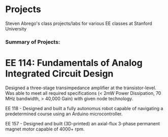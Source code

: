 # Projects
Steven Abrego's class projects/labs for various EE classes at Stanford University


### Summary of Projects:

# EE 114: Fundamentals of Analog Integrated Circuit Design 
Designed a three-stage transimpedance amplifier at the transistor-level. Was able to meet all required specifications (< 2mW Power Dissipation, 70 MHz bandwidth, > 40,000 Gain) with given node technology.



EE 118 - Designed and built a fully autonomus robot capable of navigating a predetermined course using an Arduino microcontroller.



EE 157 - Designed and built (3D-printed) an axial-flux 3-phase permanent magnet motor capable of 4000+ rpm.
